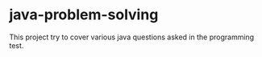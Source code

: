 # java-problem-solving
This project try to cover various java questions asked in the programming test.
